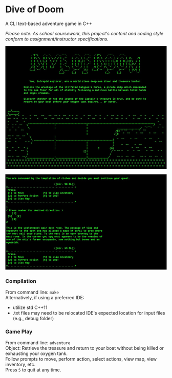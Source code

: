 # Dive of Doom
A CLI text-based adventure game in C++

*Please note: As school coursework, this project's content and coding style conform to assignment/instructor specifications.*

![intro image](images/screenshotintro.jpg)

![game play image](images/screenshotgameplay.jpg)

### Compilation
From command line: `make`\
Alternatively, if using a preferred IDE:
  - utilize std C++11 
  - .txt files may need to be relocated IDE's expected location for input files (e.g., debug folder)

### Game Play
From command line: `adventure`\
Object: Retrieve the treasure and return to your boat without being killed or exhausting your oxygen tank.\
Follow prompts to move, perform action, select actions, view map, view inventory, etc.\
Press `5` to quit at any time.
